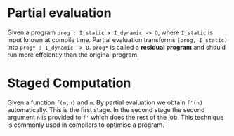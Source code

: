 # Partial evaluation

Given a program `prog : I_static x I_dynamic -> O`, where `I_static` is input known at compile time. Partial evaluation transforms `(prog, I_static)` into `prog* : I_dynamic -> O`. `prog*` is called a **residual program** and should run more effciently than the original program.

# Staged Computation
Given a function `f(m,n)` and `m`. By partial evaluation we obtain `f'(n)` automatically. This is the first stage. In the second stage the second argument `n` is provided to `f'` which does the rest of the job. This technique is commonly used in compilers to optimise a program.
